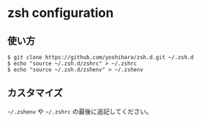 # zsh configuration

## 使い方 ##

```console
$ git clone https://github.com/yoshihara/zsh.d.git ~/.zsh.d
$ echo "source ~/.zsh.d/zshrc" > ~/.zshrc
$ echo "source ~/.zsh.d/zshenv" > ~/.zshenv
```

## カスタマイズ ##

`~/.zshenv` や `~/.zshrc` の最後に追記してください。
